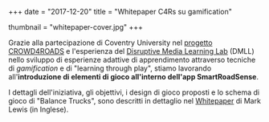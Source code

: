 +++
date = "2017-12-20"
title = "Whitepaper C4Rs su gamification"

thumbnail = "whitepaper-cover.jpg"
+++

Grazie alla partecipazione di Coventry University nel [progetto CROWD4ROADS](http://www.c4rs.eu) e l'esperienza del [Disruptive Media Learning Lab](https://dmll.org.uk/)&nbsp;(DMLL) nello sviluppo di esperienze adattive di apprendimento attraverso tecniche di *gamification* e di "learning through play", stiamo lavorando all'**introduzione di elementi di gioco all'interno dell'app SmartRoadSense**.

I dettagli dell'iniziativa, gli objettivi, i design di gioco proposti e lo schema di gioco di "Balance Trucks", sono descritti in dettaglio nel [Whitepaper](http://www.c4rs.eu/news/whitepaper-lewis-crowd-sensing-and-gamification/) di Mark Lewis&nbsp;(in Inglese).
